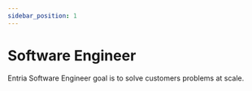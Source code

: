 ```yaml
---
sidebar_position: 1
---
```


# Software Engineer

Entria Software Engineer goal is to solve customers problems at scale.